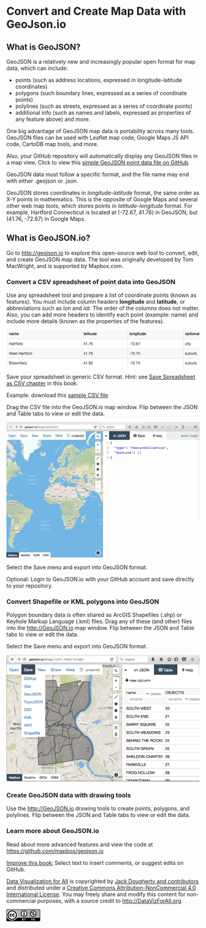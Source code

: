 # Convert and Create Map Data with GeoJson.io

## What is GeoJSON?
GeoJSON is a relatively new and increasingly popular open format for map data, which can include:
- points (such as address locations, expressed in longitude-latitude coordinates)
- polygons (such boundary lines, expressed as a series of coordinate points)
- polylines (such as streets, expressed as a series of coordinate points)
- additional info (such as names and labels, expressed as properties of any feature above)
and more.

One big advantage of GeoJSON map data is portability across many tools. GeoJSON files can be used with Leaflet map code, Google Maps JS API code, CartoDB map tools, and more.

Also, your GitHub repository will automatically display any GeoJSON files in a map view. Click to view this [simple GeoJSON point data file on GitHub](https://github.com/JackDougherty/datavizforall/blob/master/shape/geojsonio/name-latitude-longitude-info.geojson).

GeoJSON data must follow a specific format, and the file name may end with either .geojson or .json.

GeoJSON stores coordinates in *longitude-latitude* format, the same order as X-Y points in mathematics. This is the opposite of Google Maps and several other web map tools, which stores points in *latitude-longitude* format. For example, Hartford Connecticut is located at (-72.67, 41.76) in GeoJSON, but (41.76, -72.67) in Google Maps.

## What is GeoJSON.io?

Go to http://geojson.io to explore this open-source web tool to convert, edit, and create GeoJSON map data. The tool was originally developed by Tom MacWright, and is supported by Mapbox.com.

### Convert a CSV spreadsheet of point data into GeoJSON

Use any spreadsheet tool and prepare a list of coordinate points (known as features). You must include column headers **longitude** and **latitude**, or abbreviations such as *lon* and *lat*. The order of the columns does not matter. Also, you can add more headers to identify each point (example: name) and include more details (known as the properties of the features).

![](sample-csv-table-screenshot.png)

Save your spreadsheet in generic CSV format. *Hint:* see [Save Spreadsheet as CSV chapter](../../transform/csv/) in this book.

Example: download this [sample CSV file](name-longitude-latitude-info.csv)

Drag the CSV file into the GeoJSON.io map window. Flip between the JSON and Table tabs to view or edit the data.

![](dataviz-geojsonio-640.gif)

Select the Save menu and export into GeoJSON format.

Optional: Login to GeoJSON.io with your GitHub account and save directly to your repository.


### Convert Shapefile or KML polygons into GeoJSON

Polygon boundary data is often shared as ArcGIS Shapefiles (.shp) or Keyhole Markup Language (.kml) files. Drag any of these (and other) files into the http://GeoJSON.io map window. Flip between the JSON and Table tabs to view or edit the data.

Select the Save menu and export into GeoJSON format.

![](geojson-save-as.png)


### Create GeoJSON data with drawing tools

Use the http://GeoJSON.io drawing tools to create points, polygons, and polylines. Flip between the JSON and Table tabs to view or edit the data.

### Learn more about GeoJSON.io

Read about more advanced features and view the code at https://github.com/mapbox/geojson.io




[Improve this book:](../../gitbook/improve.md) Select text to insert comments, or suggest edits on GitHub.

[Data Visualization for All](http://datavizforall.org)
is copyrighted by [Jack Dougherty and contributors](../../introduction/who.md)
and distributed under a [Creative Commons Attribution-NonCommercial 4.0 International License](http://creativecommons.org/licenses/by-nc/4.0). You may freely share and modify this content for non-commercial purposes, with a source credit to http://DataVizForAll.org.

![Creative Commons by-nc image](../../cc-by-nc.png)
